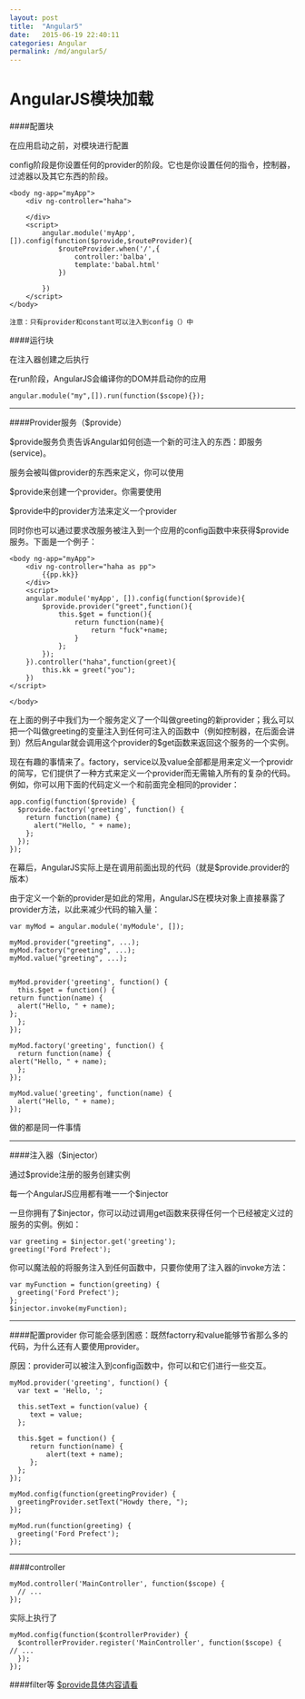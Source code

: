 ```yaml
---
layout: post
title:  "Angular5"
date:   2015-06-19 22:40:11
categories: Angular
permalink: /md/angular5/
---
```



AngularJS模块加载
===

####配置块

在应用启动之前，对模块进行配置

config阶段是你设置任何的provider的阶段。它也是你设置任何的指令，控制器，过滤器以及其它东西的阶段。
```
<body ng-app="myApp">
	<div ng-controller="haha">

	</div>
	<script>
		angular.module('myApp', []).config(function($provide,$routeProvider){
			$routeProvider.when('/',{
				controller:'balba',
				template:'babal.html'
			})

		})
	</script>
</body>
```
`注意：只有provider和constant可以注入到config（）中`

####运行块

在注入器创建之后执行

在run阶段，AngularJS会编译你的DOM并启动你的应用
```
angular.module("my",[]).run(function($scope){});
```

---
####Provider服务（$provide）

$provide服务负责告诉Angular如何创造一个新的可注入的东西：即服务(service)。

服务会被叫做provider的东西来定义，你可以使用

$provide来创建一个provider。你需要使用

$provide中的provider方法来定义一个provider

同时你也可以通过要求改服务被注入到一个应用的config函数中来获得$provide服务。下面是一个例子：

```
<body ng-app="myApp">
	<div ng-controller="haha as pp">
		{{pp.kk}}
	</div>
	<script>
	angular.module('myApp', []).config(function($provide){
		$provide.provider("greet",function(){
			this.$get = function(){
				return function(name){
					return "fuck"+name;
				}
			};
		});
	}).controller("haha",function(greet){
		this.kk = greet("you");
	})
</script>

</body>
```

在上面的例子中我们为一个服务定义了一个叫做greeting的新provider；我么可以把一个叫做greeting的变量注入到任何可注入的函数中（例如控制器，在后面会讲到）然后Angular就会调用这个provider的$get函数来返回这个服务的一个实例。

现在有趣的事情来了。factory，service以及value全部都是用来定义一个providr的简写，它们提供了一种方式来定义一个provider而无需输入所有的复杂的代码。例如，你可以用下面的代码定义一个和前面完全相同的provider：

```
app.config(function($provide) {
  $provide.factory('greeting', function() {
	return function(name) {
	  alert("Hello, " + name);
	};
  });
});
```

在幕后，AngularJS实际上是在调用前面出现的代码（就是$provide.provider的版本）

由于定义一个新的provider是如此的常用，AngularJS在模块对象上直接暴露了provider方法，以此来减少代码的输入量：

```
var myMod = angular.module('myModule', []);

myMod.provider("greeting", ...);
myMod.factory("greeting", ...);
myMod.value("greeting", ...);


myMod.provider('greeting', function() {
  this.$get = function() {
return function(name) {
  alert("Hello, " + name);
};
  };
});

myMod.factory('greeting', function() {
  return function(name) {
alert("Hello, " + name);
  };
});

myMod.value('greeting', function(name) {
  alert("Hello, " + name);
});
```

做的都是同一件事情

---

####注入器（$injector）

通过$provide注册的服务创建实例

每一个AngularJS应用都有唯一一个$injector

一旦你拥有了$injector，你可以动过调用get函数来获得任何一个已经被定义过的服务的实例。例如：

```
var greeting = $injector.get('greeting');
greeting('Ford Prefect');
```

你可以魔法般的将服务注入到任何函数中，只要你使用了注入器的invoke方法：

```
var myFunction = function(greeting) {
  greeting('Ford Prefect');
};
$injector.invoke(myFunction);
```

---

####配置provider
你可能会感到困惑：既然factorry和value能够节省那么多的代码，为什么还有人要使用provider。

原因：provider可以被注入到config函数中，你可以和它们进行一些交互。

```
myMod.provider('greeting', function() {
  var text = 'Hello, ';

  this.setText = function(value) {
     text = value;
  };

  this.$get = function() {
     return function(name) {
         alert(text + name);
     };
  };
});

myMod.config(function(greetingProvider) {
  greetingProvider.setText("Howdy there, ");
});

myMod.run(function(greeting) {
  greeting('Ford Prefect');
});
```

---
####controller

```
myMod.controller('MainController', function($scope) {
  // ...
});
```

实际上执行了

```
myMod.config(function($controllerProvider) {
  $controllerProvider.register('MainController', function($scope) {
// ...
  });
});
```

####filter等
[$provide具体内容请看](http://www.html-js.com/article/1980)